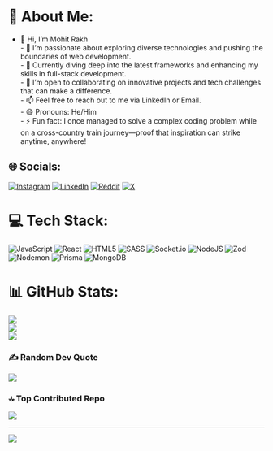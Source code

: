 # 💫 About Me:
- 👋 Hi, I’m Mohit Rakh<br>- 👀 I’m passionate about exploring diverse technologies and pushing the boundaries of web development.<br>- 🌱 Currently diving deep into the latest frameworks and enhancing my skills in full-stack development.<br>- 💞️ I’m open to collaborating on innovative projects and tech challenges that can make a difference.<br>- 📫 Feel free to reach out to me via LinkedIn or Email.<br>- 😄 Pronouns: He/Him<br>- ⚡  Fun fact: I once managed to solve a complex coding problem while on a cross-country train journey—proof that inspiration can strike anytime, anywhere!


## 🌐 Socials:
[![Instagram](https://img.shields.io/badge/Instagram-%23E4405F.svg?logo=Instagram&logoColor=white)](https://instagram.com/mohitrakh) [![LinkedIn](https://img.shields.io/badge/LinkedIn-%230077B5.svg?logo=linkedin&logoColor=white)](https://linkedin.com/in/mohit-rakh) [![Reddit](https://img.shields.io/badge/Reddit-%23FF4500.svg?logo=Reddit&logoColor=white)](https://reddit.com/user/mohitrakh) [![X](https://img.shields.io/badge/X-black.svg?logo=X&logoColor=white)](https://x.com/mohitrakh_) 

# 💻 Tech Stack:
![JavaScript](https://img.shields.io/badge/javascript-%23323330.svg?style=for-the-badge&logo=javascript&logoColor=%23F7DF1E) ![React](https://img.shields.io/badge/react-%2320232a.svg?style=for-the-badge&logo=react&logoColor=%2361DAFB) ![HTML5](https://img.shields.io/badge/html5-%23E34F26.svg?style=for-the-badge&logo=html5&logoColor=white) ![SASS](https://img.shields.io/badge/SASS-hotpink.svg?style=for-the-badge&logo=SASS&logoColor=white) ![Socket.io](https://img.shields.io/badge/Socket.io-black?style=for-the-badge&logo=socket.io&badgeColor=010101) ![NodeJS](https://img.shields.io/badge/node.js-6DA55F?style=for-the-badge&logo=node.js&logoColor=white) ![Zod](https://img.shields.io/badge/zod-%233068b7.svg?style=for-the-badge&logo=zod&logoColor=white) ![Nodemon](https://img.shields.io/badge/NODEMON-%23323330.svg?style=for-the-badge&logo=nodemon&logoColor=%BBDEAD) ![Prisma](https://img.shields.io/badge/Prisma-3982CE?style=for-the-badge&logo=Prisma&logoColor=white) ![MongoDB](https://img.shields.io/badge/MongoDB-%234ea94b.svg?style=for-the-badge&logo=mongodb&logoColor=white)
# 📊 GitHub Stats:
![](https://github-readme-stats.vercel.app/api?username=mohitrakh&theme=dark&hide_border=false&include_all_commits=false&count_private=false)<br/>
![](https://github-readme-streak-stats.herokuapp.com/?user=mohitrakh&theme=dark&hide_border=false)<br/>
![](https://github-readme-stats.vercel.app/api/top-langs/?username=mohitrakh&theme=dark&hide_border=false&include_all_commits=false&count_private=false&layout=compact)

### ✍️ Random Dev Quote
![](https://quotes-github-readme.vercel.app/api?type=horizontal&theme=radical)

### 🔝 Top Contributed Repo
![](https://github-contributor-stats.vercel.app/api?username=mohitrakh&limit=5&theme=dark&combine_all_yearly_contributions=true)

---
[![](https://visitcount.itsvg.in/api?id=mohitrakh&icon=0&color=0)](https://visitcount.itsvg.in)

<!-- Proudly created with GPRM ( https://gprm.itsvg.in ) -->
